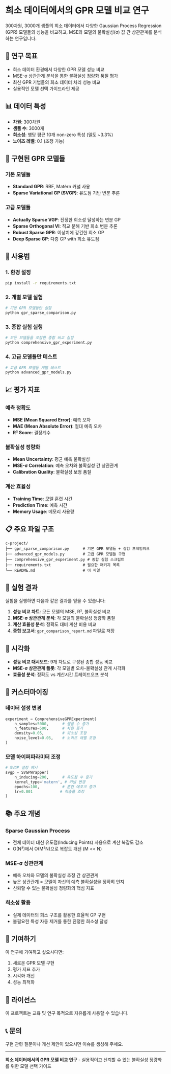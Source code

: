 # 희소 데이터에서의 GPR 모델 비교 연구

300차원, 3000개 샘플의 희소 데이터에서 다양한 Gaussian Process Regression (GPR) 모델들의 성능을 비교하고, MSE와 모델의 불확실성(σ) 값 간 상관관계를 분석하는 연구입니다.

## 🎯 연구 목표

- 희소 데이터 환경에서 다양한 GPR 모델 성능 비교
- MSE-σ 상관관계 분석을 통한 불확실성 정량화 품질 평가  
- 최신 GPR 기법들의 희소 데이터 처리 성능 비교
- 실용적인 모델 선택 가이드라인 제공

## 📊 데이터 특성

- **차원**: 300차원
- **샘플 수**: 3000개
- **희소성**: 행당 평균 10개 non-zero 특성 (밀도 ~3.3%)
- **노이즈 레벨**: 0.1 (조정 가능)

## 🤖 구현된 GPR 모델들

### 기본 모델들
- **Standard GPR**: RBF, Matérn 커널 사용
- **Sparse Variational GP (SVGP)**: 유도점 기반 변분 추론

### 고급 모델들  
- **Actually Sparse VGP**: 진정한 희소성 달성하는 변분 GP
- **Sparse Orthogonal VI**: 직교 분해 기반 희소 변분 추론
- **Robust Sparse GPR**: 이상치에 강건한 희소 GP
- **Deep Sparse GP**: 다층 GP with 희소 유도점

## 🚀 사용법

### 1. 환경 설정

```bash
pip install -r requirements.txt
```

### 2. 개별 모델 실험

```python
# 기본 GPR 모델들만 실험
python gpr_sparse_comparison.py
```

### 3. 종합 실험 실행

```python
# 모든 모델들을 포함한 종합 비교 실험
python comprehensive_gpr_experiment.py
```

### 4. 고급 모델들만 테스트

```python
# 고급 GPR 모델들 개별 테스트
python advanced_gpr_models.py
```

## 📈 평가 지표

### 예측 정확도
- **MSE (Mean Squared Error)**: 예측 오차
- **MAE (Mean Absolute Error)**: 절대 예측 오차  
- **R² Score**: 결정계수

### 불확실성 정량화
- **Mean Uncertainty**: 평균 예측 불확실성
- **MSE-σ Correlation**: 예측 오차와 불확실성 간 상관관계
- **Calibration Quality**: 불확실성 보정 품질

### 계산 효율성
- **Training Time**: 모델 훈련 시간
- **Prediction Time**: 예측 시간
- **Memory Usage**: 메모리 사용량

## 📋 주요 파일 구조

```
c-project/
├── gpr_sparse_comparison.py      # 기본 GPR 모델들 + 실험 프레임워크
├── advanced_gpr_models.py        # 고급 GPR 모델들 구현
├── comprehensive_gpr_experiment.py # 종합 실험 스크립트
├── requirements.txt              # 필요한 패키지 목록
└── README.md                     # 이 파일
```

## 🔬 실험 결과

실험을 실행하면 다음과 같은 결과를 얻을 수 있습니다:

1. **성능 비교 차트**: 모든 모델의 MSE, R², 불확실성 비교
2. **MSE-σ 상관관계 분석**: 각 모델의 불확실성 정량화 품질
3. **계산 효율성 분석**: 정확도 대비 계산 비용 비교
4. **종합 보고서**: `gpr_comparison_report.md` 파일로 저장

## 🎨 시각화

- **성능 비교 대시보드**: 9개 차트로 구성된 종합 성능 비교
- **MSE-σ 상관관계 플롯**: 각 모델별 오차-불확실성 관계 시각화
- **효율성 분석**: 정확도 vs 계산시간 트레이드오프 분석

## 🔧 커스터마이징

### 데이터 설정 변경

```python
experiment = ComprehensiveGPRExperiment(
    n_samples=5000,      # 샘플 수 증가
    n_features=500,      # 차원 증가  
    density=0.05,        # 희소성 조정
    noise_level=0.05,    # 노이즈 레벨 조정
)
```

### 모델 하이퍼파라미터 조정

```python
# SVGP 설정 예시
svgp = SVGPWrapper(
    n_inducing=200,      # 유도점 수 증가
    kernel_type='matern', # 커널 변경
    epochs=100,          # 훈련 에포크 증가
    lr=0.001            # 학습률 조정
)
```

## 📚 주요 개념

### Sparse Gaussian Process
- 전체 데이터 대신 유도점(Inducing Points) 사용으로 계산 복잡도 감소
- O(N³)에서 O(M²N)으로 복잡도 개선 (M << N)

### MSE-σ 상관관계
- 예측 오차와 모델의 불확실성 추정 간 상관관계
- 높은 상관관계 = 모델이 자신의 예측 불확실성을 정확히 인지
- 신뢰할 수 있는 불확실성 정량화의 핵심 지표

### 희소성 활용
- 실제 데이터의 희소 구조를 활용한 효율적 GP 구현
- 불필요한 특성 자동 제거를 통한 진정한 희소성 달성

## 🤝 기여하기

이 연구에 기여하고 싶으시다면:

1. 새로운 GPR 모델 구현
2. 평가 지표 추가
3. 시각화 개선
4. 성능 최적화

## 📄 라이선스

이 프로젝트는 교육 및 연구 목적으로 자유롭게 사용할 수 있습니다.

## 📞 문의

구현 관련 질문이나 개선 제안이 있으시면 이슈를 생성해 주세요.

---

**희소 데이터에서의 GPR 모델 비교 연구** - 실용적이고 신뢰할 수 있는 불확실성 정량화를 위한 모델 선택 가이드